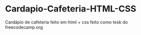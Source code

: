 # Cardapio-Cafeteria-HTML-CSS
Cardápio de cafeteria feito em html + css feito como tesk do freecodecamp.org
